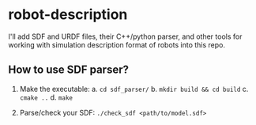 # robot-description
I'll add SDF and URDF files, their C++/python parser, and other tools for working with simulation description format of robots into this repo.

## How to use SDF parser?
1. Make the executable:
a. ```cd sdf_parser/```
b. ```mkdir build && cd build```
c. ```cmake ..```
d. ```make```

2. Parse/check your SDF:
```./check_sdf <path/to/model.sdf>```  